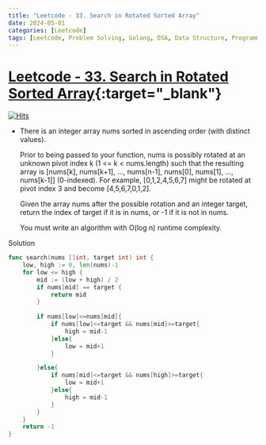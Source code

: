 ```yaml
---
title: "Leetcode - 33. Search in Rotated Sorted Array"
date: 2024-05-01
categories: [Leetcode]
tags: [Leetcode, Problem Solving, Golang, DSA, Data Structure, Programming, Algorithm, Array, Binary Search]
---
```



# [Leetcode - 33. Search in Rotated Sorted Array](https://leetcode.com/problems/search-in-rotated-sorted-array/description/){:target="_blank"}
[![Hits](https://hits.sh/mokhlesurr031.github.io/posts/leetcode-search-in-rotated-sorted-array.svg)](https://hits.sh/mokhlesurr031.github.io/posts/leetcode-search-in-rotated-sorted-array/)


- There is an integer array nums sorted in ascending order (with distinct values).

  Prior to being passed to your function, nums is possibly rotated at an unknown pivot index k (1 <= k < nums.length) such that the resulting array is [nums[k], nums[k+1], ..., nums[n-1], nums[0], nums[1], ..., nums[k-1]] (0-indexed). For example, [0,1,2,4,5,6,7] might be rotated at pivot index 3 and become [4,5,6,7,0,1,2].

  Given the array nums after the possible rotation and an integer target, return the index of target if it is in nums, or -1 if it is not in nums.

  You must write an algorithm with O(log n) runtime complexity.


Solution

```go
func search(nums []int, target int) int {
	low, high := 0, len(nums)-1
	for low <= high {
		mid := (low + high) / 2
		if nums[mid] == target {
			return mid
		} 
        
        if nums[low]<=nums[mid]{
            if nums[low]<=target && nums[mid]>=target{
                high = mid-1
            }else{
                low = mid+1
            }

        }else{
            if nums[mid]<=target && nums[high]>=target{
                low = mid+1
            }else{
                high = mid-1
            }
        }
	}
    return -1
}
```
